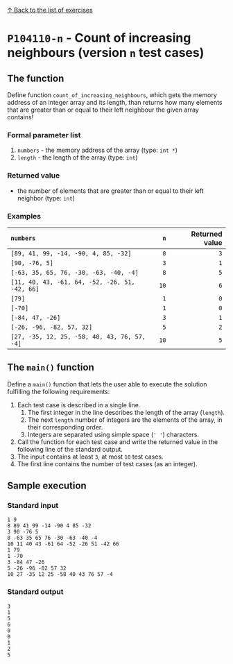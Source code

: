 
[↑ Back to the list of exercises](./README.md)

# `P104110-n` - Count of increasing neighbours (version `n` test cases)

## The function

Define function `count_of_increasing_neighbours`, which gets the memory address of an integer array and its length, than returns how many elements that are greater than or equal to their left neighbour the given array contains!

### Formal parameter list
         
1. `numbers` - the memory address of the array (type: `int *`)
1. `length` - the length of the array (type: `int`)


### Returned value

* the number of elements that are greater than or equal to their left neighbor (type: `int`)

### Examples

| `numbers` | `n` | Returned value | 
| :--- | ---: | ---: | 
| `[89, 41, 99, -14, -90, 4, 85, -32]` | `8` | `3` |
| `[90, -76, 5]` | `3` | `1` |
| `[-63, 35, 65, 76, -30, -63, -40, -4]` | `8` | `5` |
| `[11, 40, 43, -61, 64, -52, -26, 51, -42, 66]` | `10` | `6` |
| `[79]` | `1` | `0` |
| `[-70]` | `1` | `0` |
| `[-84, 47, -26]` | `3` | `1` |
| `[-26, -96, -82, 57, 32]` | `5` | `2` |
| `[27, -35, 12, 25, -58, 40, 43, 76, 57, -4]` | `10` | `5` |

## The `main()` function

Define a `main()` function that lets the user able to execute the solution fulfilling the following requirements:

1. Each test case is described in a single line.
    1. The first integer in the line describes the length of the array (`length`).
    1. The next `length` number of integers are the elements of the array, in their corresponding order.
    1. Integers are separated using simple space (`' '`) characters.
1. Call the function for each test case and write the returned value in the following line of the standard output.
1. The input contains at least `3`, at most `10` test cases.
1. The first line contains the number of test cases (as an integer).

## Sample execution

### Standard input

```
1 9
8 89 41 99 -14 -90 4 85 -32
3 90 -76 5
8 -63 35 65 76 -30 -63 -40 -4
10 11 40 43 -61 64 -52 -26 51 -42 66
1 79
1 -70
3 -84 47 -26
5 -26 -96 -82 57 32
10 27 -35 12 25 -58 40 43 76 57 -4
```

### Standard output

```
3
1
5
6
0
0
1
2
5
```
